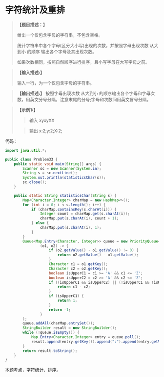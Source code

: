 # 字符统计及重排

> **【题目描述：】**
> 
> 给出一个仅包含字母的字符串，不包含空格。
> 
> 统计字符串中各个字母(区分大小写)出现的次数，并按照字母出现次数 从大到小 的顺序 输出各个字母及其出现次数。
> 
> 如果次数相同，按照自然顺序进行排序，且小写字母在大写字母之前。

> **【输入描述:】**
> 
> 输入一行，为一个仅包含字母的字符串。

> **【输出描述:】**
> 按照字母出现次数 从大到小 的顺序输出各个字母和字母次数，用英文分号分隔，注意末尾的分号;字母和次数间用英文冒号分隔。

> **【示例1:】**
> 
>> 输入
>> xyxyXX
> 
>> 输出
>> x:2;y:2;X:2;

代码：
```java
import java.util.*;

public class Problem33 {
    public static void main(String[] args) {
        Scanner sc = new Scanner(System.in);
        String s = sc.nextLine();
        System.out.println(statisticsChar(s));
        sc.close();
    }

    public static String statisticsChar(String s) {
        Map<Character,Integer> charMap = new HashMap<>();
        for (int i = 0; i < s.length(); i++) {
            if (charMap.containsKey(s.charAt(i))) {
                Integer count = charMap.get(s.charAt(i));
                charMap.put(s.charAt(i), count + 1);
            } else {
                charMap.put(s.charAt(i), 1);
            }
        }
        Queue<Map.Entry<Character, Integer>> queue = new PriorityQueue<>(
                (o1, o2) -> {
                    if (o2.getValue() - o1.getValue() != 0) {
                        return o2.getValue() - o1.getValue();
                    }
                    Character c1 = o1.getKey();
                    Character c2 = o2.getKey();
                    boolean isUpperC1 = c1 >= 'A' && c1 <= 'Z';
                    boolean isUpperC2 = c2 >= 'A' && c2 <= 'Z';
                    if ((isUpperC1 && isUpperC2) || (!isUpperC1 && !isUpperC2)) {
                        return c1 - c2;
                    }
                    if (isUpperC1) {
                        return 1;
                    }
                    return -1;
                }
        );
        queue.addAll(charMap.entrySet());
        StringBuilder result = new StringBuilder();
        while (!queue.isEmpty()) {
            Map.Entry<Character,Integer> entry = queue.poll();
            result.append(entry.getKey()).append(":").append(entry.getValue()).append(";");
        }
        return result.toString();
    }
}
```
本题考点，字符统计、排序。